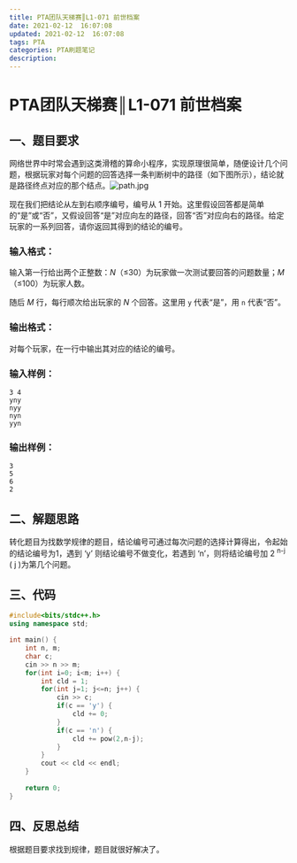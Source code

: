 ```yaml
---
title: PTA团队天梯赛║L1-071 前世档案
date: 2021-02-12  16:07:08
updated: 2021-02-12  16:07:08
tags: PTA
categories: PTA刷题笔记
description:
---
```


# PTA团队天梯赛║L1-071 前世档案

## 一、题目要求

网络世界中时常会遇到这类滑稽的算命小程序，实现原理很简单，随便设计几个问题，根据玩家对每个问题的回答选择一条判断树中的路径（如下图所示），结论就是路径终点对应的那个结点。![path.jpg](https://img-blog.csdnimg.cn/img_convert/d0cc6b8b9b54174feb6f0d2f2a0e239a.png)

现在我们把结论从左到右顺序编号，编号从 1 开始。这里假设回答都是简单的“是”或“否”，又假设回答“是”对应向左的路径，回答“否”对应向右的路径。给定玩家的一系列回答，请你返回其得到的结论的编号。

### 输入格式：

输入第一行给出两个正整数：*N*（≤30）为玩家做一次测试要回答的问题数量；*M*（≤100）为玩家人数。

随后 *M* 行，每行顺次给出玩家的 *N* 个回答。这里用 `y` 代表“是”，用 `n` 代表“否”。

### 输出格式：

对每个玩家，在一行中输出其对应的结论的编号。

### 输入样例：

```in
3 4
yny
nyy
nyn
yyn
```

### 输出样例：

```out
3
5
6
2
```

## 二、解题思路

转化题目为找数学规律的题目，结论编号可通过每次问题的选择计算得出，令起始的结论编号为1，遇到 ‘y’ 则结论编号不做变化，若遇到 ‘n’，则将结论编号加 2 <sup>n-j</sup> ( j )为第几个问题。

## 三、代码

```cpp
#include<bits/stdc++.h>
using namespace std;

int main() {
    int n, m;
    char c;
    cin >> n >> m;
    for(int i=0; i<m; i++) {
        int cld = 1;
        for(int j=1; j<=n; j++) {
            cin >> c;
            if(c == 'y') {
                cld += 0;
            }
            if(c == 'n') {
                cld += pow(2,n-j);
            }
        }
        cout << cld << endl;
    }
    
    return 0;
}
```

## 四、反思总结

根据题目要求找到规律，题目就很好解决了。